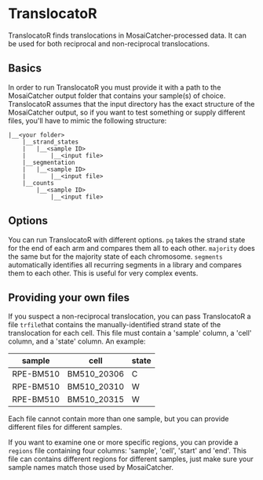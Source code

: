 # TranslocatoR

TranslocatoR finds translocations in MosaiCatcher-processed data. It can be used for both reciprocal and non-reciprocal translocations.

## Basics
In order to run TranslocatoR you must provide it with a path to the MosaiCatcher output folder that contains your sample(s) of choice. 
TranslocatoR assumes that the input directory has the exact structure of the MosaiCatcher output, so if you want to test something or supply different files, you'll have to mimic the
following structure:  
```
|__<your folder>  
    |__strand_states  
    |   |__<sample ID>  
    |       |__<input file>
    |__segmentation
    |   |__<sample ID>
    |       |__<input file>
    |__counts
        |__<sample ID>
            |__<input file>
```
## Options
You can run TranslocatoR with different options. ```pq``` takes the strand state for
the end of each arm and compares them all to each other. ```majority``` does the same
but for the majority state of each chromosome. ```segments``` automatically identifies
all recurring segments in a library and compares them to each other. This is useful
for very complex events.

## Providing your own files
If you suspect a non-reciprocal translocation, you can pass TranslocatoR a file
```trfile```that contains the manually-identified strand state of the translocation for each
cell. This file must contain a 'sample' column, a 'cell' column, and a 'state' 
column. An example:

| sample | cell | state |
|--------|------|-------|
|RPE-BM510|BM510_20306| C|
|RPE-BM510|BM510_20310| W|
|RPE-BM510|BM510_20315| W|

Each file cannot contain more than one sample, but you can provide different files
for different samples.

If you want to examine one or more specific regions, you can provide a ```regions``` file
containing four columns: 'sample', 'cell', 'start' and 'end'.
This file can contains different regions for different samples, just make sure your sample names match those used by MosaiCatcher.
